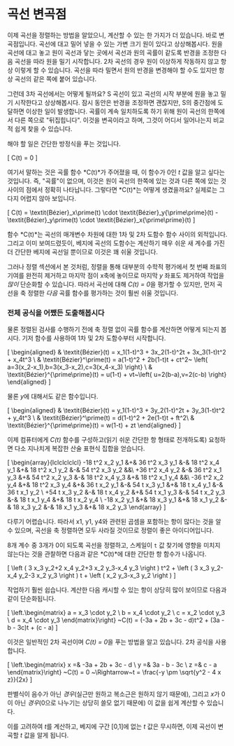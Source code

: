 # 곡선 변곡점

이제 곡선을 정렬하는 방법을 알았으니, 계산할 수 있는 한 가지가 더 있습니다. 바로 변곡점입니다. 곡선에 대고 밀어 넣을 수 있는 가변 크기 원이 있다고 상상해봅시다. 원을 곡선에 대고 놓고 원이 곡선과 닿는 곳에서 곡선과 원의 곡률이 같도록 반경을 조정한 다음 곡선을 따라 원을 밀기 시작합니다. 2차 곡선의 경우 원이 이상하게 작동하지 않고 항상 이렇게 할 수 있습니다. 곡선을 따라 밀면서 원의 반경을 변경해야 할 수도 있지만 항상 곡선의 같은 쪽에 붙어 있습니다.

그런데 3차 곡선에서는 어떻게 될까요? S 곡선이 있고 곡선의 시작 부분에 원을 놓고 밀기 시작한다고 상상해봅시다. 잠시 동안은 반경을 조정하면 괜찮지만, S의 중간점에 도달하면 이상한 일이 발생합니다. 곡률이 계속 일치하도록 하기 위해 원이 곡선의 한쪽에서 다른 쪽으로 "뒤집힙니다". 이것을 변곡이라고 하며, 그것이 어디서 일어나는지 비교적 쉽게 찾을 수 있습니다.

해야 할 일은 간단한 방정식을 푸는 것입니다.

\[
  C(t) = 0
\]

여기서 말하는 것은 곡률 함수 *C(t)*가 주어졌을 때, 이 함수가 0인 *t* 값을 알고 싶다는 것입니다. 즉, "곡률"이 없으며, 이것은 원이 곡선의 한쪽에 있는 것과 다른 쪽에 있는 것 사이의 점에서 정확히 나타납니다. 그렇다면 *C(t)*는 어떻게 생겼을까요? 실제로는 그다지 어렵지 않아 보입니다.

\[
  C(t) = \textit{Bézier}_x\prime(t) \cdot \textit{Bézier}_y{\prime\prime}(t) - \textit{Bézier}_y\prime(t) \cdot \textit{Bézier}_x{\prime\prime}(t)
\]

함수 *C(t)*는 곡선의 매개변수 차원에 대한 1차 및 2차 도함수 함수 사이의 외적입니다. 그리고 이미 보여드렸듯이, 베지에 곡선의 도함수는 계산하기 매우 쉬운 새 계수를 가진 더 간단한 베지에 곡선일 뿐이므로 이것은 꽤 쉬울 것입니다.

그러나 정렬 섹션에서 본 것처럼, 정렬을 통해 대부분의 수학적 평가에서 첫 번째 좌표의 기여를 완전히 제거하고 마지막 점이 x축에 놓이므로 마지막 *y* 좌표도 제거하여 작업을 *많이* 단순화할 수 있습니다. 따라서 곡선에 대해 *C(t) = 0*을 평가할 수 있지만, 먼저 곡선을 축 정렬한 *다음* 곡률 함수를 평가하는 것이 훨씬 쉬울 것입니다.

<div class="note">

### 전체 공식을 어쨌든 도출해봅시다

물론 정렬된 검사를 수행하기 전에 축 정렬 없이 곡률 함수를 계산하면 어떻게 되는지 봅시다. 기저 함수를 사용하여 1차 및 2차 도함수부터 시작합니다.

\[
\begin{aligned}
  & \textit{Bézier}(t) = x_1(1-t)^3 + 3x_2(1-t)^2t + 3x_3(1-t)t^2 + x_4t^3 \\
  & \textit{Bézier}^\prime(t) = a(1-t)^2 + 2b(1-t)t + ct^2~ \left\{ a=3(x_2-x_1),b=3(x_3-x_2),c=3(x_4-x_3) \right\} \\
  & \textit{Bézier}^{\prime\prime}(t) = u(1-t) + vt~\left\{ u=2(b-a),v=2(c-b) \right\}\
\end{aligned}
\]

물론 *y*에 대해서도 같은 함수입니다.

\[
\begin{aligned}
  & \textit{Bézier}(t) = y_1(1-t)^3 + 3y_2(1-t)^2t + 3y_3(1-t)t^2 + y_4t^3 \\
  & \textit{Bézier}^\prime(t) = d(1-t)^2 + 2e(1-t)t + ft^2\\
  & \textit{Bézier}^{\prime\prime}(t) = w(1-t) + zt
\end{aligned}
\]

이제 컴퓨터에게 *C(t)* 함수를 구성하고(읽기 쉬운 간단한 항 형태로 전개하도록) 요청하면 다소 지나치게 복잡한 산술 표현식 집합을 얻습니다.

\[
\begin{array}{lclclclclcl}
-18 t^2 x_2 y_1 &+& 36 t^2 x_3 y_1 &-& 18 t^2 x_4 y_1 &+& 18 t^2 x_1 y_2 &-& 54 t^2 x_3 y_2 &&\\
+36 t^2 x_4 y_2 &-& 36 t^2 x_1 y_3 &+& 54 t^2 x_2 y_3 &-& 18 t^2 x_4 y_3 &+& 18 t^2 x_1 y_4 &&\\
-36 t^2 x_2 y_4 &+& 18 t^2 x_3 y_4 &+& 36 t x_2 y_1   &-& 54 t x_3 y_1   &+& 18 t x_4 y_1 &-& 36 t x_1 y_2 \\
+54 t x_3 y_2   &-& 18 t x_4 y_2   &+& 54 t x_1 y_3   &-& 54 t x_2 y_3   &-& 18 t x_1 y_4 &+& 18 t x_2 y_4 \\
-18 x_2 y_1     &+& 18 x_3 y_1     &+& 18 x_1 y_2     &-& 18 x_3 y_2     &-& 18 x_1 y_3   &+& 18 x_2 y_3
\end{array}
\]

다루기 어렵습니다. 따라서 x1, y1, y4와 관련된 곱셈을 포함하는 항이 많다는 것을 알 수 있으며, 곡선을 축 정렬하면 모두 사라질 것이므로 정렬이 좋은 아이디어입니다.

</div>

8개 계수 중 3개가 0이 되도록 곡선을 정렬하고, 스케일이 `t` 값 찾기에 영향을 미치지 않는다는 것을 관찰하면 다음과 같은 *C(t)*에 대한 간단한 항 함수가 나옵니다.

\[
  \left ( 3 x_3 y_2+2 x_4 y_2+3 x_2 y_3-x_4 y_3 \right ) t^2 + \left ( 3 x_3 y_2-x_4 y_2-3 x_2 y_3 \right ) t + \left ( x_2 y_3-x_3 y_2 \right )
\]

작업하기 훨씬 쉽습니다. 계산한 다음 캐시할 수 있는 항이 상당히 많이 보이므로 다음과 같이 단순화됩니다.

\[
  \left.\begin{matrix}
    a = x_3 \cdot y_2 \\
    b = x_4 \cdot y_2 \\
    c = x_2 \cdot y_3 \\
    d = x_4 \cdot y_3
  \end{matrix}\right\}
  ~C(t) = (-3a + 2b + 3c - d)t^2 + (3a - b - 3c)t + (c - a)
\]

이것은 일반적인 2차 곡선이며 *C(t) = 0*을 푸는 방법을 알고 있습니다. 2차 공식을 사용합니다.

\[
  \left.\begin{matrix}
    x =& -3a + 2b + 3c - d \\
    y =& 3a - b - 3c \\
    z =& c - a
  \end{matrix}\right\}
  ~C(t) = 0 ~\Rightarrow~t = \frac{-y \pm \sqrt{y^2 - 4 x z}}{2x}
\]

판별식이 음수가 아닌 *경우*(실근만 원하고 복소근은 원하지 않기 때문에), 그리고 *x*가 0이 아닌 *경우*(0으로 나누기는 상당히 쓸모 없기 때문에) 이 값을 쉽게 계산할 수 있습니다.

이를 고려하여 *t*를 계산하고, 베지에 구간 [0,1]에 없는 *t* 값은 무시하면, 이제 곡선이 변곡할 *t* 값을 알게 됩니다.

<graphics-element title="3차 베지에 곡선 변곡점 찾기" src="./inflection.js"></graphics-element>

